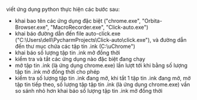 viết ứng dụng python thực hiện các bước sau:
- khai bao tên các ứng dụng đặc biệt ("chrome.exe", "Orbita-Browser.exe", "MacroRecorder.exe", "Click-auto.exe")
- khai báo đường dẫn đến file auto-click.exe ("C:\Users\dell\PycharmProjects\Click-auto\click.exe"), và đường dẫn đến thư mục chứa các tập tin .ink (C:\uChrome")
- khai báo số lượng tập tin .ink mở đồng thời
- kiểm tra và tắt các ứng dụng nào đặc biệt đang chạy
- mở tập tin .ink (là ứng dụng chrome.exe) lần lượt tới khi bằng số lượng tập tin .ink mở đồng thời cho phép
- kiểm tra số lượng tập tin .ink đang mở, khi tắt 1 tập tin .ink đang mở, mở tập tin tiếp theo, số lượng tập tập tin .ink (là ứng dụng chrome.exe) vần so sánh nhỏ hơn khai báo số lượng tập tin .ink mở đồng thời
